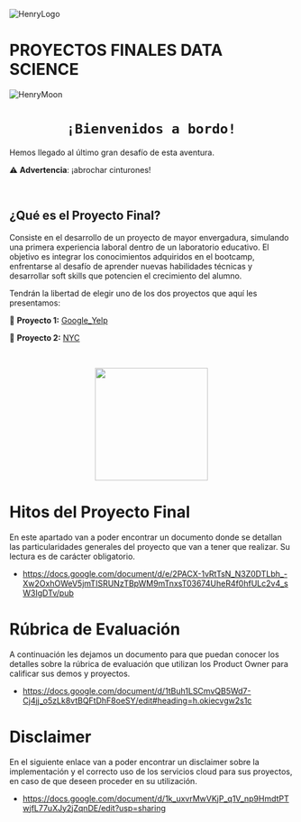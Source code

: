 
![HenryLogo](https://d31uz8lwfmyn8g.cloudfront.net/Assets/logo-henry-white-lg.png)

# **PROYECTOS FINALES DATA SCIENCE**

![HenryMoon](https://blog.soyhenry.com/content/images/size/w2000/2022/01/Currcula-Henry.png)


# <h1 align="center">**`¡Bienvenidos a bordo!`**</h1>

Hemos llegado al último gran desafío de esta aventura.

⚠️ **Advertencia**: ¡abrochar cinturones! 

</br>

## **¿Qué es el Proyecto Final?**

Consiste en el desarrollo de un proyecto de mayor envergadura, simulando una primera experiencia laboral dentro de un laboratorio educativo. El objetivo es integrar los conocimientos adquiridos en el bootcamp, enfrentarse al desafío de aprender nuevas habilidades técnicas y desarrollar soft skills que potencien el crecimiento del alumno.

Tendrán la libertad de elegir uno de los dos proyectos que aquí les presentamos:

🚀 **Proyecto 1:** [Google_Yelp](https://github.com/soyHenry/PF_DS/blob/FULL-TIME/Proyectos/yelp-goople.md)

🚀 **Proyecto 2:** [NYC](https://github.com/soyHenry/PF_DS/blob/FULL-TIME/Proyectos/nyc_taxis%2Bco2.md)


</br> <p align="center"> <img src= "https://media.giphy.com/media/N6YkmfQBeEEjLDcoDl/giphy.gif" height="200"> </p>

# Hitos del Proyecto Final
En este apartado van a poder encontrar un documento donde se detallan las particularidades generales del proyecto que van a tener que realizar. Su lectura es de carácter obligatorio.
- https://docs.google.com/document/d/e/2PACX-1vRtTsN_N3Z0DTLbh_-Xw2OxhOWeV5jmTISRUNzTBpWM9mTnxsT03674UheR4f0hfULc2v4_sW3IgDTv/pub 

# Rúbrica de Evaluación
A continuación les dejamos un documento para que puedan conocer los detalles sobre la rúbrica de evaluación que utilizan los Product Owner para calificar sus demos y proyectos. 
- https://docs.google.com/document/d/1tBuh1LSCmvQB5Wd7-Cj4jj_o5zLk8vtBQFtDhF8oeSY/edit#heading=h.okiecvgw2s1c

# Disclaimer
En el siguiente enlace van a poder encontrar un disclaimer sobre la implementación y el correcto uso de los servicios cloud para sus proyectos, en caso de que deseen proceder en su utilización.
- https://docs.google.com/document/d/1k_uxvrMwVKjP_q1V_np9HmdtPTwjfL77uXJy2jZqnDE/edit?usp=sharing 
